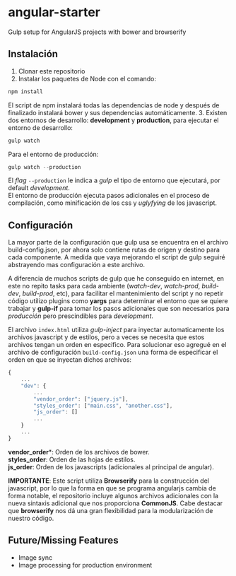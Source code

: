 # angular-starter
Gulp setup for AngularJS projects with bower and browserify

## Instalación

1. Clonar este repositorio
2. Instalar los paquetes de Node con el comando:
```javascript
npm install
```
El script de npm instalará todas las dependencias de node y después de finalizado instalará bower y sus dependencias automáticamente.
3. Existen dos entornos de desarrollo: **development** y **production**, para ejecutar el entorno de desarrollo:

```javascript
gulp watch
```

Para el entorno de producción:

```javascript
gulp watch --production
```

El *flag* `--production` le indica a *gulp* el tipo de entorno que ejecutará, por default *development*.  
El entorno de producción ejecuta pasos adicionales en el proceso de compilación, como minificación de los css y *uglyfying* de los javascript.

## Configuración

La mayor parte de la configuración que gulp usa se encuentra en el archivo build-config.json, por ahora solo contiene rutas de origen y destino para cada componente. A medida que vaya mejorando el script de gulp seguiré abstrayendo mas configuración a este archivo.

A diferencia de muchos scripts de gulp que he conseguido en internet, en este no repito tasks para cada ambiente (*watch-dev*, *watch-prod*, *build-dev*, *build-prod*, etc), para facilitar el mantenimiento del script y no repetir código utilizo plugins como **yargs** para determinar el entorno que se quiere trabajar y **gulp-if** para tomar los pasos adicionales que son necesarios para *producción* pero prescindibles para *development*.

El archivo `index.html` utiliza *gulp-inject* para inyectar automaticamente los archivos javascript y de estilos, pero a veces se necesita que estos archivos tengan un orden en especifico. Para solucionar eso agregué en el archivo de configuración `build-config.json` una forma de especificar el orden en que se inyectan dichos archivos:

```javascript
{
    ...
    "dev": {
        ...
        "vendor_order": ["jquery.js"],
        "styles_order": ["main.css", "another.css"],
        "js_order": []
        ...
    }
    ...
}
```

**vendor_order***: Orden de los archivos de bower.  
**styles_order**: Orden de las hojas de estilos.  
**js_order**: Orden de los javascripts (adicionales al principal de angular).

**IMPORTANTE**: Este script utiliza **Browserify** para la construcción del javascript, por lo que la forma en que se programa angularjs cambia de forma notable, el repositorio incluye algunos archivos adicionales con la nueva sintaxis adicional que nos proporciona **CommonJS**. Cabe destacar que **browserify** nos dá una gran flexibilidad para la modularización de nuestro código.  

## Future/Missing Features

* Image sync
* Image processing for production environment
